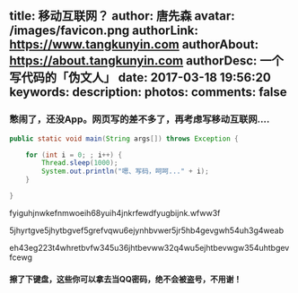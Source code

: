title: 移动互联网？
author: 唐先森
avatar: /images/favicon.png
authorLink: https://www.tangkunyin.com
authorAbout: https://about.tangkunyin.com
authorDesc: 一个写代码的「伪文人」
date: 2017-03-18 19:56:20
keywords:
description:
photos:
comments: false
---

### 憋闹了，还没App。网页写的差不多了，再考虑写移动互联网....

```java
public static void main(String args[]) throws Exception {

    for (int i = 0; ; i++) {
        Thread.sleep(1000);
        System.out.println("嗯、写码，呵呵..." + i);
    }

}

```

fyiguhjnwkefnmwoeih68yuih4jnkrfewdfyugbijnk.wfww3f

5jhyrtgve5jhytbgvef5grefvqwu6ejynhbvwer5jr5hb4gevgwh54uh3g4weab

eh43eg223t4whretbvfw345u36jhtbevww32q4wu5ejhtbevwgw354uhtbgevfcewg

#### 擦了下键盘，这些你可以拿去当QQ密码，绝不会被盗号，不用谢！

